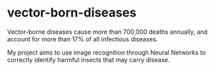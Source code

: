 # vector-born-diseases

Vector-borne diseases cause more than 700,000 deaths annually, and account for more than 17% of all infectious diseases. 

My project aims to use image recognition through Neural Networks to correctly identify harmful insects that may carry disease. 
